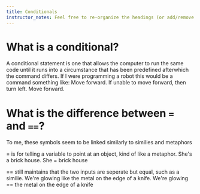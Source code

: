 ```yaml
---
title: Conditionals
instructor_notes: Feel free to re-organize the headings (or add/remove headings) below. We included the headings for your benefit, but it's 100% fine if you want to write your responses in some different structure.
---
```


# What is a conditional?

A conditional statement is one that allows the computer to run the same code until it runs into a circumstance that has been predefined 
afterwhich the command differs.  If I were programming a robot this would be a command something like:
Move forward. If unable to move forward, then turn left. Move forward.


# What is the difference between `=` and `==`?

To me, these symbols seem to be linked similarly to similies and metaphors

= is for telling a variable to point at an object, kind of like a metaphor. 
She's a brick house.
She = brick house

== still maintains that the two inputs are seperate but equal, such as a similie. 
We're glowing like the metal on the edge of a knife.
We're glowing == the metal on the edge of a knife
